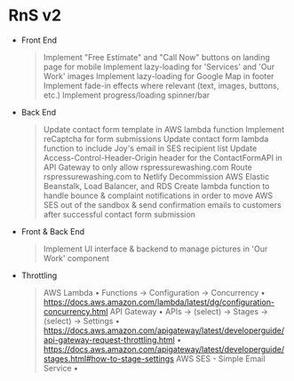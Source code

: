 # RnS v2
- Front End
  > Implement "Free Estimate" and "Call Now" buttons on landing page for mobile
  > Implement lazy-loading for 'Services' and 'Our Work' images
  > Implement lazy-loading for Google Map in footer
  > Implement fade-in effects where relevant (text, images, buttons, etc.)
  > Implement progress/loading spinner/bar

- Back End
  > Update contact form template in AWS lambda function
  > Implement reCaptcha for form submissions
  > Update contact form lambda function to include Joy's email in SES recipient list
  > Update Access-Control-Header-Origin header for the ContactFormAPI in API Gateway to only allow rspressurewashing.com
  > Route rspressurewashing.com to Netlify
  > Decommission AWS Elastic Beanstalk, Load Balancer, and RDS
  > Create lambda function to handle bounce & complaint notifications in order to move AWS SES out of the sandbox & send confirmation emails to customers after successful contact form submission

- Front & Back End
  > Implement UI interface & backend to manage pictures in 'Our Work' component

- Throttling
  > AWS Lambda 
    • Functions -> Configuration -> Concurrency
    • https://docs.aws.amazon.com/lambda/latest/dg/configuration-concurrency.html
  > API Gateway
    • APIs -> (select) -> Stages -> (select) -> Settings
    • https://docs.aws.amazon.com/apigateway/latest/developerguide/api-gateway-request-throttling.html
    • https://docs.aws.amazon.com/apigateway/latest/developerguide/stages.html#how-to-stage-settings
  > AWS SES - Simple Email Service
    •




